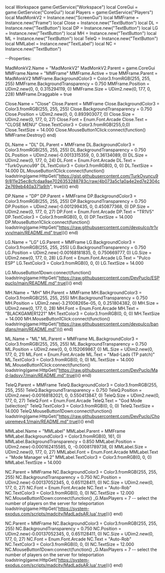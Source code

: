 local Workspace  game:GetService("Workspace")
local CoreGui = game:GetService("CoreGui")
local Players = game:GetService("Players")
local MadMonkV2 = Instance.new("ScreenGui")
local MMFrame = Instance.new("Frame")
local Close = Instance.new("TextButton")
local DL = Instance.new("TextButton")
local DP = Instance.new("TextButton")
local LG = Instance.new("TextButton")
local MH = Instance.new("TextButton")
local ML = Instance.new("TextButton")
local TeleQ = Instance.new("TextButton")
local MMLabel = Instance.new("TextLabel")
local NC = Instance.new("TextButton")

--Properties:

MadMonkV2.Name = "MadMonkV2"
MadMonkV2.Parent = game.CoreGui
MMFrame.Name = "MMFrame"
MMFrame.Active = true
MMFrame.Parent = MadMonkV2
MMFrame.BackgroundColor3 = Color3.fromRGB(255, 255, 255)
MMFrame.BackgroundTransparency = 0.750
MMFrame.Position = UDim2.new(0, 0, 0.315294119, 0)
MMFrame.Size = UDim2.new(0, 177, 0, 228)
MMFrame.Draggable = true

Close.Name = "Close"
Close.Parent = MMFrame
Close.BackgroundColor3 = Color3.fromRGB(255, 255, 255)
Close.BackgroundTransparency = 0.750
Close.Position = UDim2.new(0, 0, 0.893903077, 0)
Close.Size = UDim2.new(0, 177, 0, 27)
Close.Font = Enum.Font.Arcade
Close.Text = "CLOSE MENU"
Close.TextColor3 = Color3.fromRGB(255,0,0)
Close.TextSize = 14.000
Close.MouseButton1Click:connect(function()
MMFrame:Destroy()
end)

DL.Name = "DL"
DL.Parent = MMFrame
DL.BackgroundColor3 = Color3.fromRGB(255, 255, 255)
DL.BackgroundTransparency = 0.750
DL.Position = UDim2.new(-0.0013315359, 0, 0.36134089, 0)
DL.Size = UDim2.new(0, 177, 0, 24)
DL.Font = Enum.Font.Arcade
DL.Text = "TurkOyuncu99"
DL.TextColor3 = Color3.fromRGB(0, 0, 0)
DL.TextSize = 14.000
DL.MouseButton1Click:connect(function()
loadstring(game:HttpGet("https://gist.githubusercontent.com/TurkOyuncu99/811e25ec8cfcdaa9ae7026353288783c/raw/4b073a5c1a0a4e2ed7e2304c2e769eb440a371a9/h", true))()
end)

DP.Name = "DP"
DP.Parent = MMFrame
DP.BackgroundColor3 = Color3.fromRGB(255, 255, 255)
DP.BackgroundTransparency = 0.750
DP.Position = UDim2.new(-0.001299435, 0, 0.450877368, 0)
DP.Size = UDim2.new(0, 177, 0, 27)
DP.Font = Enum.Font.Arcade
DP.Text = "TR1V5"
DP.TextColor3 = Color3.fromRGB(0, 0, 0)
DP.TextSize = 14.000
DP.MouseButton1Click:connect(function()
loadstring(game:HttpGet("https://raw.githubusercontent.com/devpulco/tr1vvvv/main/README.md",true))()
end)

LG.Name = "LG"
LG.Parent = MMFrame
LG.BackgroundColor3 = Color3.fromRGB(255, 255, 255)
LG.BackgroundTransparency = 0.750
LG.Position = UDim2.new(-0.00168181835, 0, 0.750669777, 0)
LG.Size = UDim2.new(0, 177, 0, 28)
LG.Font = Enum.Font.Arcade
LG.Text = "Pulco ESP"
LG.TextColor3 = Color3.fromRGB(0, 0, 0)
LG.TextSize = 14.000

LG.MouseButton1Down:connect(function()
loadstring(game:HttpGet("https://raw.githubusercontent.com/DevPuclo/ESPpuclo/main/README.md",true))()
end)

MH.Name = "MH"
MH.Parent = MMFrame
MH.BackgroundColor3 = Color3.fromRGB(255, 255, 255)
MH.BackgroundTransparency = 0.750
MH.Position = UDim2.new(-3.21008265e-05, 0, 0.251804382, 0)
MH.Size = UDim2.new(0, 177, 0, 28)
MH.Font = Enum.Font.Arcade
MH.Text = "BLACKGAMER1221"
MH.TextColor3 = Color3.fromRGB(0, 0, 0)
MH.TextSize = 14.000
MH.MouseButton1Click:connect(function()
loadstring(game:HttpGet("https://raw.githubusercontent.com/devpulco/bandlans/main/README.md"))()
end)

ML.Name = "ML"
ML.Parent = MMFrame
ML.BackgroundColor3 = Color3.fromRGB(255, 255, 255)
ML.BackgroundTransparency = 0.750
ML.Position = UDim2.new(0, 0, 0.152069867, 0)
ML.Size = UDim2.new(0, 177, 0, 21)
ML.Font = Enum.Font.Arcade
ML.Text = "Mad-Lads (TP patch)"
ML.TextColor3 = Color3.fromRGB(0, 0, 0)
ML.TextSize = 14.000
ML.MouseButton1Click:connect(function()
loadstring(game:HttpGet("https://raw.githubusercontent.com/DevPuclo/Mad-ladsvv7/main/README.md",true))()
end)

TeleQ.Parent = MMFrame
TeleQ.BackgroundColor3 = Color3.fromRGB(255, 255, 255)
TeleQ.BackgroundTransparency = 0.750
TeleQ.Position = UDim2.new(-0.00168182021, 0, 0.550413847, 0)
TeleQ.Size = UDim2.new(0, 177, 0, 27)
TeleQ.Font = Enum.Font.Arcade
TeleQ.Text = "God Mode [sélection]"
TeleQ.TextColor3 = Color3.fromRGB(0, 0, 0)
TeleQ.TextSize = 14.000
TeleQ.MouseButton1Down:connect(function()
loadstring(game:HttpGet("https://raw.githubusercontent.com/DevPuclo/Choupremev4.1/main/README.md",true))()
end)


MMLabel.Name = "MMLabel"
MMLabel.Parent = MMFrame
MMLabel.BackgroundColor3 = Color3.fromRGB(0, 161, 0)
MMLabel.BackgroundTransparency = 0.850
MMLabel.Position = UDim2.new(-0.000162415585, 0, -0.00081789738, 0)
MMLabel.Size = UDim2.new(0, 177, 0, 27)
MMLabel.Font = Enum.Font.Arcade
MMLabel.Text = "Mode Manager v4.2"
MMLabel.TextColor3 = Color3.fromRGB(0, 0, 0)
MMLabel.TextSize = 14.000

NC.Parent = MMFrame
NC.BackgroundColor3 = Color3.fromRGB(255, 255, 255)
NC.BackgroundTransparency = 0.750
NC.Position = UDim2.new(-0.00137052345, 0, 0.651128411, 0)
NC.Size = UDim2.new(0, 177, 0, 27)
NC.Font = Enum.Font.Arcade
NC.Text = "Auto-Rob"
NC.TextColor3 = Color3.fromRGB(0, 0, 0)
NC.TextSize = 12.000
NC.MouseButton1Down:connect(function()
_G.MaxPlayers = 7 -- select the number of players on the server for teleportation
loadstring(game:HttpGet('https://system-exodus.com/scripts/madcity/MadLadsAR.lua',true))()
end)


NC.Parent = MMFrame
NC.BackgroundColor3 = Color3.fromRGB(255, 255, 255)
NC.BackgroundTransparency = 0.750
NC.Position = UDim2.new(-0.00137052345, 0, 0.651128411, 0)
NC.Size = UDim2.new(0, 177, 0, 27)
NC.Font = Enum.Font.Arcade
NC.Text = "Auto-Rob"
NC.TextColor3 = Color3.fromRGB(0, 0, 0)
NC.TextSize = 12.000
NC.MouseButton1Down:connect(function()
_G.MaxPlayers = 7 -- select the number of players on the server for teleportation
loadstring(game:HttpGet('https://system-exodus.com/scripts/madcity/MadLadsAR.lua',true))()
end)
